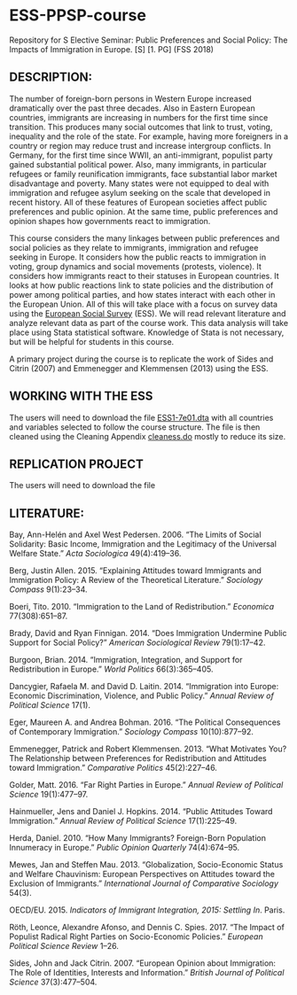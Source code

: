 # ESS-PPSP-course

Repository for S Elective Seminar: Public Preferences and Social Policy: The Impacts of Immigration in Europe. [S] [1. PG] (FSS 2018)

## DESCRIPTION:
The number of foreign-born persons in Western Europe increased dramatically over the past three decades. Also in Eastern European countries, immigrants are increasing in numbers for the first time since transition. This produces many social outcomes that link to trust, voting, inequality and the role of the state. For example, having more foreigners in a country or region may reduce trust and increase intergroup conflicts. In Germany, for the first time since WWII, an anti-immigrant, populist party gained substantial political power. Also, many immigrants, in particular refugees or family reunification immigrants, face substantial labor market disadvantage and poverty. Many states were not equipped to deal with immigration and refugee asylum seeking on the scale that developed in recent history. All of these features of European societies affect public preferences and public opinion. At the same time, public preferences and opinion shapes how governments react to immigration.

This course considers the many linkages between public preferences and social policies as they relate to immigrants, immigration and refugee seeking in Europe. It considers how the public reacts to immigration in voting, group dynamics and social movements (protests, violence). It considers how immigrants react to their statuses in European countries. It looks at how public reactions link to state policies and the distribution of power among political parties, and how states interact with each other in the European Union. All of this will take place with a focus on survey data using the [European Social Survey](http://www.europeansocialsurvey.org/) (ESS). We will read relevant literature and analyze relevant data as part of the course work. This data analysis will take place using Stata statistical software. Knowledge of Stata is not necessary, but will be helpful for students in this course.

A primary project during the course is to replicate the work of Sides and Citrin (2007) and Emmenegger and Klemmensen (2013) using the ESS.

## WORKING WITH THE ESS
The users will need to download the file [ESS1-7e01.dta](http://www.europeansocialsurvey.org/downloadwizard/) with all countries and variables selected to follow the course structure. The file is then cleaned using the Cleaning Appendix [cleaness.do](nbreznau/ESS-PPSP-course/edit/master/cleaness.do) mostly to reduce its size.

## REPLICATION PROJECT
The users will need to download the file
## LITERATURE:
Bay, Ann-Helén and Axel West Pedersen. 2006. “The Limits of Social Solidarity: Basic Income, Immigration and the Legitimacy of the Universal Welfare State.” _Acta Sociologica_ 49(4):419–36.

Berg, Justin Allen. 2015. “Explaining Attitudes toward Immigrants and Immigration Policy: A Review of the Theoretical Literature.” _Sociology Compass_ 9(1):23–34.

Boeri, Tito. 2010. “Immigration to the Land of Redistribution.” _Economica_ 77(308):651–87.

Brady, David and Ryan Finnigan. 2014. “Does Immigration Undermine Public Support for Social Policy?” _American Sociological Review_ 79(1):17–42.

Burgoon, Brian. 2014. “Immigration, Integration, and Support for Redistribution in Europe.” _World Politics_ 66(3):365–405.

Dancygier, Rafaela M. and David D. Laitin. 2014. “Immigration into Europe: Economic Discrimination, Violence, and Public Policy.” _Annual Review of Political Science_ 17(1).

Eger, Maureen A. and Andrea Bohman. 2016. “The Political Consequences of Contemporary Immigration.” _Sociology Compass_ 10(10):877–92.

Emmenegger, Patrick and Robert Klemmensen. 2013. “What Motivates You? The Relationship between Preferences for Redistribution and Attitudes toward Immigration.” _Comparative Politics_ 45(2):227–46.

Golder, Matt. 2016. “Far Right Parties in Europe.” _Annual Review of Political Science_ 19(1):477–97.

Hainmueller, Jens and Daniel J. Hopkins. 2014. “Public Attitudes Toward Immigration.” _Annual Review of Political Science_ 17(1):225–49.

Herda, Daniel. 2010. “How Many Immigrants? Foreign-Born Population Innumeracy in Europe.” _Public Opinion Quarterly_ 74(4):674–95.

Mewes, Jan and Steffen Mau. 2013. “Globalization, Socio-Economic Status and Welfare Chauvinism: European Perspectives on Attitudes toward the Exclusion of Immigrants.” _International Journal of Comparative Sociology_ 54(3).

OECD/EU. 2015. _Indicators of Immigrant Integration, 2015: Settling In_. Paris.

Röth, Leonce, Alexandre Afonso, and Dennis C. Spies. 2017. “The Impact of Populist Radical Right Parties on Socio-Economic Policies.” _European Political Science Review_ 1–26.

Sides, John and Jack Citrin. 2007. “European Opinion about Immigration: The Role of Identities, Interests and Information.” _British Journal of Political Science_ 37(3):477–504.
